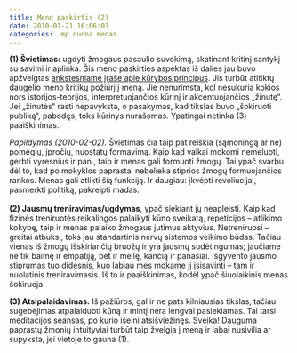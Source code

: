 ```yaml
---
title: Meno paskirtis (2)
date: 2010-01-21 16:06:03
categories: .mp duona menas
---
```


**(1) Švietimas:** ugdyti žmogaus pasaulio suvokimą, skatinant kritinį santykį su savimi ir aplinka. Šis meno paskirties aspektas iš dalies jau buvo apžvelgtas [ankstesniame įraše apie kūrybos principus](http://jonaskubilius.mp/blog/krybos-principai-pirmas-nuostaba). Jis turbūt atitiktų daugelio meno kritikų požiūrį į meną. Jie nenurimsta, kol nesukuria kokios nors istorijos-teorijos, interpretuojančios kūrinį ir akcentuojančios „žinutę“. Jei „žinutės“ rasti nepavyksta, o pasakymas, kad tikslas buvo „šokiruoti publiką“, pabodęs, toks kūrinys nurašomas. Ypatingai netinka (3) paaiškinimas.

*Papildymas (2010-02-02).* Švietimas čia taip pat reiškia (sąmoningą ar ne) pomėgių, įpročių, nuostatų formavimą. Kaip kad vaikai mokomi nemeluoti, gerbti vyresnius ir pan., taip ir menas gali formuoti žmogų. Tai ypač svarbu dėl to, kad po mokyklos paprastai nebelieka stiprios žmogų formuojančios rankos. Menas gali atlikti šią funkciją. Ir daugiau: įkvėpti revoliucijai, pasmerkti politiką, pakreipti madas.\
 **\
 (2) Jausmų treniravimas/ugdymas**, ypač siekiant jų neapleisti. Kaip kad fizinės treniruotės reikalingos palaikyti kūno sveikatą, repeticijos – atlikimo kokybę, taip ir menas palaiko žmogaus jutimus aktyvius. Netreniruosi – greitai atbuksi, toks jau standartinis nervų sistemos veikimo būdas. Tačiau vienas iš žmogų išskiriančių bruožų ir yra jausmų sudėtingumas; jaučiame ne tik baimę ir empatiją, bet ir meilę, kančią ir panašiai. Išgyvento jausmo stiprumas tuo didesnis, kuo labiau mes mokame jį įsisavinti – tam ir nuolatinis treniravimasis. Iš to ir paaiškinimas, kodėl ypač šiuolaikinis menas šokiruoja.

**(3) Atsipalaidavimas.** Iš pažiūros, gal ir ne pats kilniausias tikslas, tačiau sugebėjimas atpalaiduoti kūną ir mintį nėra lengvai pasiekiamas. Tai tarsi meditacijos seansas, po kurio išeini atsišviežinęs. Sveika! Dauguma paprastų žmonių intuityviai turbūt taip žvelgia į meną ir labai nusivilia ar supyksta, jei vietoje to gauna (1).
